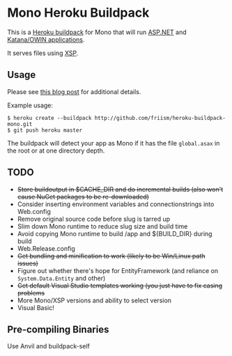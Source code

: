# Mono Heroku Buildpack

This is a [Heroku buildpack](http://devcenter.heroku.com/articles/buildpack) for Mono that will run [ASP.NET](http://friism.com/running-net-on-heroku) and [Katana/OWIN applications](http://friism.com/running-owin-katana-apps-on-heroku).

It serves files using [XSP](http://www.mono-project.com/ASP.NET#ASP.NET_hosting_with_XSP).

## Usage

Please see [this blog post](http://friism.com/running-net-on-heroku) for additional details.

Example usage:

    $ heroku create --buildpack http://github.com/friism/heroku-buildpack-mono.git
    $ git push heroku master

The buildpack will detect your app as Mono if it has the file `global.asax` in the root or at one directory depth.

## TODO

* ~~Store buildoutput in $CACHE_DIR and do incremental builds (also won't cause NuGet packages to be re-downloaded)~~
* Consider inserting environment variables and connectionstrings into Web.config
* Remove original source code before slug is tarred up
* Slim down Mono runtime to reduce slug size and build time
* Avoid copying Mono runtime to build /app and ${BUILD_DIR} during build
* Web.Release.config
* ~~Get bundling and minification to work (likely to be Win/Linux path issues)~~
* Figure out whether there's hope for EntityFramework (and reliance on `System.Data.Entity` and other)
* ~~Get default Visual Studio templates working (you just have to fix casing problems~~
* More Mono/XSP versions and ability to select version
* Visual Basic!

## Pre-compiling Binaries

Use Anvil and buildpack-self

